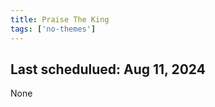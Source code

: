 ```yaml
---
title: Praise The King
tags: ['no-themes']
---
```


## Last schedulued: Aug 11, 2024          

None

